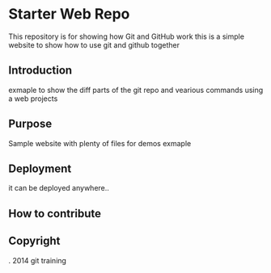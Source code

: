 # Starter Web Repo

This repository is for showing how Git and GitHub work
this is a simple website to show how to use git and github together
## Introduction
exmaple to show the diff parts of the git repo and vearious commands using a web projects

## Purpose

Sample website with plenty of files for demos
exmaple
## Deployment

it can be deployed anywhere..

## How to contribute 


## Copyright 
.
2014 git training